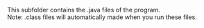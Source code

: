 This subfolder contains the .java files of the program.                                                                                                                            
Note: .class files will automatically made when you run these files.
